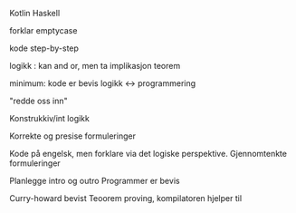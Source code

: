 
Kotlin
Haskell


forklar emptycase

kode step-by-step

logikk : kan and or, men ta implikasjon
teorem

minimum:
    kode er bevis
    logikk <-> programmering




"redde oss inn"

Konstrukkiv/int logikk

Korrekte og presise formuleringer

Kode på engelsk, men forklare via det logiske perspektive.
Gjennomtenkte formuleringer

Planlegge intro og outro
Programmer er bevis

Curry-howard bevist
Teoorem proving, kompilatoren hjelper til
